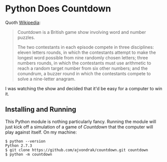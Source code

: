 # Python Does Countdown

Quoth [Wikipedia](https://en.wikipedia.org/wiki/Countdown_%28game_show%29):

> Countdown is a British game show involving word and number puzzles.
>
> The two contestants in each episode compete in three disciplines: eleven
> letters rounds, in which the contestants attempt to make the longest word
> possible from nine randomly chosen letters; three numbers rounds, in which
> the contestants must use arithmetic to reach a random target number from
> six other numbers; and the conundrum, a buzzer round in which the
> contestants compete to solve a nine-letter anagram.

I was watching the show and decided that it'd be easy for a computer to win it.

## Installing and Running

This Python module is nothing particularly fancy.  Running the module will just kick off a simulation of a game of *Countdown* that the computer will play against itself.  On my machine:

```
$ python --version
Python 2.7.3
$ git clone https://github.com/ajvondrak/countdown.git countdown
$ python -m countdown
```
